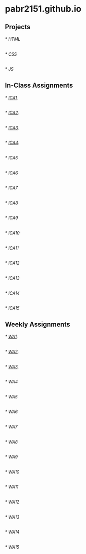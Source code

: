 # pabr2151.github.io


## Projects

###### * HTML
###### * CSS
###### * JS

## In-Class Assignments

###### * [ICA1](ica/ICA1.pdf).
###### * [ICA2](ica/ICA2.pdf).
###### * [ICA3](ica/ICA2.pdf).
###### * [ICA4](ica/ICA4.html).
###### * ICA5
###### * ICA6
###### * ICA7
###### * ICA8
###### * ICA9
###### * ICA10
###### * ICA11
###### * ICA12
###### * ICA13
###### * ICA14
###### * ICA15

## Weekly Assignments

###### * [WA1](wa/wa1.html).
###### * [WA2](wa/wa2.html).
###### * [WA3](wa/wa3.html).
###### * WA4
###### * WA5
###### * WA6
###### * WA7
###### * WA8
###### * WA9
###### * WA10
###### * WA11
###### * WA12
###### * WA13
###### * WA14
###### * WA15

